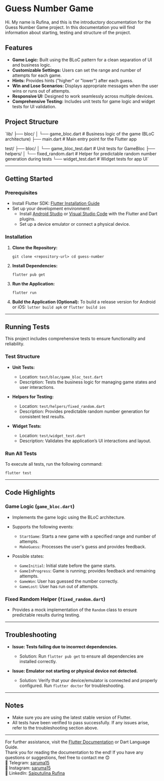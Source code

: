 # Guess Number Game

Hi. My name is Rufina, and this is the introductory documentation for the Guess Number Game project. In this documentation you will find information about starting, testing and structure of the project.

## Features

-  **Game Logic:** Built using the BLoC pattern for a clean separation of UI and business logic.
-   **Customizable Settings:** Users can set the range and number of attempts for each game.
-   **Hints:** Provides hints ("higher" or "lower") after each guess.
-   **Win and Lose Scenarios:** Displays appropriate messages when the user wins or runs out of attempts.
-   **Responsive UI:** Designed to work seamlessly across multiple devices.
-   **Comprehensive Testing:** Includes unit tests for game logic and widget tests for UI validation.

## Project Structure

`lib/
├── bloc/
│     └── game_bloc.dart       # Business logic of the game (BLoC architecture)
├── main.dart                  # Main entry point for the Flutter app

test/
├── bloc/
│     └── game_bloc_test.dart  # Unit tests for GameBloc
├── helpers/
│     └── fixed_random.dart    # Helper for predictable random number generation during tests
└── widget_test.dart           # Widget tests for app UI`

----------

## Getting Started

### Prerequisites

-   Install Flutter SDK: [Flutter Installation Guide](https://docs.flutter.dev/get-started/install)
-   Set up your development environment:
    -   Install [Android Studio](https://developer.android.com/studio?hl=ru) or [Visual Studio Code](https://code.visualstudio.com/) with the Flutter and Dart plugins.
    -   Set up a device emulator or connect a physical device.

### Installation

1.  **Clone the Repository:**

    `git clone <repository-url>
    cd guess-number`

3.  **Install Dependencies:**

    `flutter pub get`

4.  **Run the Application:**

    `flutter run`

5.  **Build the Application (Optional):** To build a release version for Android or iOS:
    `lutter build apk`
    or
    `flutter build ios`
----------

## Running Tests

This project includes comprehensive tests to ensure functionality and reliability.

### Test Structure

-   **Unit Tests:**

    -   Location: `test/bloc/game_bloc_test.dart`
    -   Description: Tests the business logic for managing game states and user interactions.
-   **Helpers for Testing:**

    -   Location: `test/helpers/fixed_random.dart`
    -   Description: Provides predictable random number generation for consistent test results.
-   **Widget Tests:**

    -   Location: `test/widget_test.dart`
    -   Description: Validates the application’s UI interactions and layout.

### Run All Tests

To execute all tests, run the following command:

`flutter test`

----------

## Code Highlights

### Game Logic (`game_bloc.dart`)

-   Implements the game logic using the BLoC architecture.

-   Supports the following events:

    -   `StartGame`: Starts a new game with a specified range and number of attempts.
    -   `MakeGuess`: Processes the user's guess and provides feedback.
-   Possible states:

    -   `GameInitial`: Initial state before the game starts.
    -   `GameInProgress`: Game is running; provides feedback and remaining attempts.
    -   `GameWon`: User has guessed the number correctly.
    -   `GameLost`: User has run out of attempts.

### Fixed Random Helper (`fixed_random.dart`)

-   Provides a mock implementation of the `Random` class to ensure predictable results during testing.

----------

## Troubleshooting

-   **Issue: Tests failing due to incorrect dependencies.**

    -   Solution: Run `flutter pub get` to ensure all dependencies are installed correctly.
-   **Issue: Emulator not starting or physical device not detected.**

    -   Solution: Verify that your device/emulator is connected and properly configured. Run `flutter doctor` for troubleshooting.

----------

## Notes

-   Make sure you are using the latest stable version of Flutter.
-   All tests have been verified to pass successfully. If any issues arise, refer to the troubleshooting section above.

----------
For further assistance, visit the [Flutter Documentation](https://docs.flutter.dev/) or Dart Language Guide.  
Thank you for reading the documentation to the end! If you have any questions or suggestions, feel free to contact me 😊  
📩 Telegram: [saruma15](https://t.me/saruma15)  
📸 Instagram: [saruma15](https://instagram.com/saruma15)  
💼 LinkedIn: [Saiputulina Rufina](https://www.linkedin.com/in/rufina-saiputulina-206545204/)